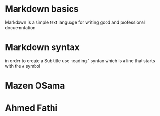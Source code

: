 # Markdown basics

Markdown is a simple text language for writing good and professional docuemntation.

# Markdown syntax

in order to create a Sub title use heading 1 syntax which is a line that starts with the `#` symbol


# Mazen OSama

# Ahmed Fathi